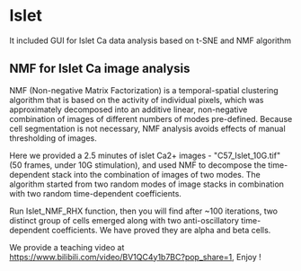 # Islet
It included GUI for Islet Ca data analysis based on t-SNE and NMF algorithm

## NMF for Islet Ca image analysis

NMF (Non-negative Matrix Factorization) is a temporal-spatial clustering algorithm that is based on the activity of individual pixels, which was approximately decomposed into an additive linear, non-negative combination of images of different numbers of modes pre-defined. Because cell segmentation is not necessary, NMF analysis avoids effects of manual thresholding of images.

Here we provided a 2.5 minutes of islet Ca2+ images - "C57_Islet_10G.tif" (50 frames, under 10G stimulation), and used NMF to decompose the time-dependent stack into the combination of images of two modes. The algorithm started from two random modes of image stacks in combination with two random time-dependent coefficients.

Run Islet_NMF_RHX function, then you will find after ~100 iterations, two distinct group of cells emerged along with two anti-oscillatory time-dependent coefficients. We have proved they are alpha and beta cells.

We provide a teaching video at https://www.bilibili.com/video/BV1QC4y1b7BC?pop_share=1, Enjoy !
